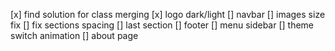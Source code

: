 [x] find solution for class merging
[x] logo dark/light
[] navbar
[] images size fix
[] fix sections spacing
[] last section
[] footer
[] menu sidebar
[] theme switch animation
[] about page
